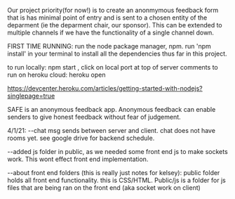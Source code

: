 
Our project priority(for now!) is to create an anonmymous feedback form that is has minimal point of entry and is sent to a chosen entity of the deparment (ie the deparment chair, our sponsor). This can be extended to multiple channels if we have the functionality of a single channel down. 

FIRST TIME RUNNING:
run the node package manager, npm. run 'npm install' in your terminal to install all the dependencies thus far in this project. 

to run locally: npm start , click on local port at top of server comments
to run on heroku cloud: heroku open 

https://devcenter.heroku.com/articles/getting-started-with-nodejs?singlepage=true

SAFE is an anonymous feedback app.
Anonymous feedback can enable senders to give honest feedback without fear of judgement.


4/1/21:
--chat msg sends between server and client. chat does not have rooms yet. see google drive for backend schedule.

--added js folder in public, as we needed some front end js to make sockets work. This wont effect front end implementation. 

--about front end folders (this is really just notes for kelsey):
public folder holds all front end functionality. this is CSS/HTML. Public/js is a folder for js files that are being ran on the front end (aka socket work on client)

